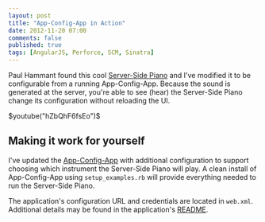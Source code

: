 ```yaml
---
layout: post
title: "App-Config-App in Action"
date: 2012-11-20 07:00
comments: false
published: true
tags: [AngularJS, Perforce, SCM, Sinatra]
---
```


Paul Hammant found this cool [Server-Side Piano][] and I've modified it to be 
configurable from a running App-Config-App. Because the sound is generated at 
the server, you're able to see (hear) the Server-Side Piano change its 
configuration without reloading the UI.

<!--more-->

$youtube("hZbQhF6fsEo")$

## Making it work for yourself

I've updated the [App-Config-App][] with additional configuration to support 
choosing which instrument the Server-Side Piano will play. A clean install of 
App-Config-App using `setup_examples.rb` will provide everything needed to run 
the Server-Side Piano.

The application's configuration URL and credentials are located in `web.xml`. 
Additional details may be found in the application's [README][].

[Server-Side Piano]: https://github.com/lmcgrath/angular-java-server-midi
[App-Config-App]: https://github.com/lmcgrath/app-config-app
[README]: https://github.com/lmcgrath/angular-java-server-midi/blob/master/README.markdown
